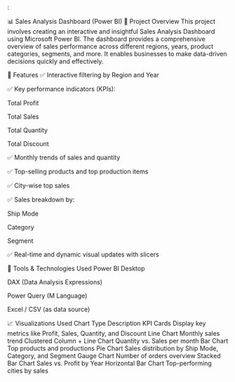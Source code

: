 :

📊 Sales Analysis Dashboard (Power BI)
📁 Project Overview
This project involves creating an interactive and insightful Sales Analysis Dashboard using Microsoft Power BI. The dashboard provides a comprehensive overview of sales performance across different regions, years, product categories, segments, and more. It enables businesses to make data-driven decisions quickly and effectively.

🚀 Features
✅ Interactive filtering by Region and Year

✅ Key performance indicators (KPIs):

Total Profit

Total Sales

Total Quantity

Total Discount

✅ Monthly trends of sales and quantity

✅ Top-selling products and top production items

✅ City-wise top sales

✅ Sales breakdown by:

Ship Mode

Category

Segment

✅ Real-time and dynamic visual updates with slicers

📌 Tools & Technologies Used
Power BI Desktop

DAX (Data Analysis Expressions)

Power Query (M Language)

Excel / CSV (as data source)

📈 Visualizations Used
Chart Type	Description
KPI Cards	Display key metrics like Profit, Sales, Quantity, and Discount
Line Chart	Monthly sales trend
Clustered Column + Line Chart	Quantity vs. Sales per month
Bar Chart	Top products and productions
Pie Chart	Sales distribution by Ship Mode, Category, and Segment
Gauge Chart	Number of orders overview
Stacked Bar Chart	Sales vs. Profit by Year
Horizontal Bar Chart	Top-performing cities by sales
